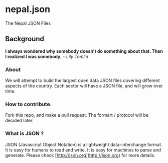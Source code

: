 # nepal.json
The Nepal JSON Files

## Background
__I always wondered why somebody doesn't do something about that. Then I realized I was somebody.__ - _Lily Tomlin_

### About
We will attempt to build the largest open data JSON files covering different aspects of the country. Each sector will have a JSON file, and will grow over time.

### How to contribute.
Fork this repo, and make a pull request. The formart / protocol will be decided later.

### What is JSON ?
JSON (Javascript Object Notation) is a lightweight data-interchange format. It is easy for humans to read and write. It is easy for machines to parse and generate. Please check [http://json.org](http://json.org) for more details.
